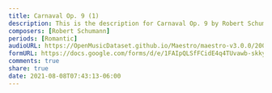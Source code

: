 ```yaml
---
title: Carnaval Op. 9 (1)
description: This is the description for Carnaval Op. 9 by Robert Schumann
composers: [Robert Schumann]
periods: [Romantic]
audioURL: https://OpenMusicDataset.github.io/Maestro/maestro-v3.0.0/2004/MIDI-Unprocessed_XP_01_R1_2004_03_ORIG_MID--AUDIO_01_R1_2004_04_Track04_wav.midi
formURL: https://docs.google.com/forms/d/e/1FAIpQLSfFCidE4q4TUvawb-skkyI3JdycG-g1L8BmSAsKFON1xZBHxA/viewform
comments: true
share: true
date: 2021-08-08T07:43:13-06:00
---
```


